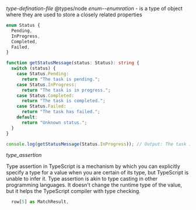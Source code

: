 _type-defination-file_
@types/node
_enum--enumration_ - is a type of object where they are used to store a closely related properties

```ts
enum Status {
  Pending,
  InProgress,
  Completed,
  Failed,
}

function getStatusMessage(status: Status): string {
  switch (status) {
    case Status.Pending:
      return "The task is pending.";
    case Status.InProgress:
      return "The task is in progress.";
    case Status.Completed:
      return "The task is completed.";
    case Status.Failed:
      return "The task has failed.";
    default:
      return "Unknown status.";
  }
}

console.log(getStatusMessage(Status.InProgress)); // Output: The task is in progress.
```

_type_assertion_

Type assertion in TypeScript is a mechanism by which you can explicitly specify a type for a value when you are certain of its type, but TypeScript is unable to infer it. Type assertion is akin to type casting in other programming languages. It doesn't change the runtime type of the value, but it helps the TypeScript compiler with type checking.

```ts
  row[5] as MatchResult,
```
